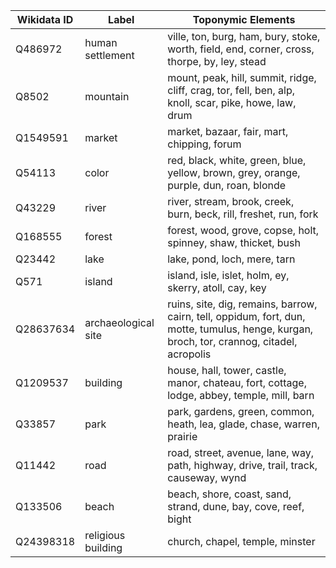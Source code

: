 | Wikidata ID | Label                | Toponymic Elements                                             |
|-------------|----------------------|----------------------------------------------------------------|
| Q486972     | human settlement     | ville, ton, burg, ham, bury, stoke, worth, field, end, corner, cross, thorpe, by, ley, stead |
| Q8502       | mountain             | mount, peak, hill, summit, ridge, cliff, crag, tor, fell, ben, alp, knoll, scar, pike, howe, law, drum |
| Q1549591    | market               | market, bazaar, fair, mart, chipping, forum |
| Q54113      | color                | red, black, white, green, blue, yellow, brown, grey, orange, purple, dun, roan, blonde |
| Q43229      | river                | river, stream, brook, creek, burn, beck, rill, freshet, run, fork |
| Q168555     | forest               | forest, wood, grove, copse, holt, spinney, shaw, thicket, bush |
| Q23442      | lake                 | lake, pond, loch, mere, tarn |
| Q571        | island               | island, isle, islet, holm, ey, skerry, atoll, cay, key |
| Q28637634   | archaeological site  | ruins, site, dig, remains, barrow, cairn, tell, oppidum, fort, dun, motte, tumulus, henge, kurgan, broch, tor, crannog, citadel, acropolis |
| Q1209537    | building             | house, hall, tower, castle, manor, chateau, fort, cottage, lodge, abbey, temple, mill, barn |
| Q33857      | park                 | park, gardens, green, common, heath, lea, glade, chase, warren, prairie |
| Q11442      | road                 | road, street, avenue, lane, way, path, highway, drive, trail, track, causeway, wynd |
| Q133506     | beach                | beach, shore, coast, sand, strand, dune, bay, cove, reef, bight |
| Q24398318   | religious building   | church, chapel, temple, minster
